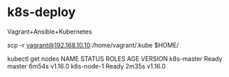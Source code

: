 # k8s-deploy

Vagrant+Ansible+Kubernetes

scp -r vagrant@192.168.10.10:/home/vagrant/.kube $HOME/

kubectl get nodes
NAME         STATUS   ROLES    AGE     VERSION
k8s-master   Ready    master   6m54s   v1.16.0
k8s-node-1   Ready    <none>   2m35s   v1.16.0
